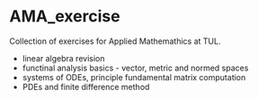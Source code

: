 AMA_exercise
============

Collection of exercises for Applied Mathemathics at TUL.

- linear algebra revision
- functinal analysis basics - vector, metric and normed spaces
- systems of ODEs, principle fundamental matrix computation
- PDEs and finite difference method
